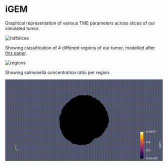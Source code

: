 # iGEM

Graphical representation of various TME parameters across slices of our simulated tumor.

![hdfslices](hdfslices/out0002.gif)

Showing classification of 4 different regions of our tumor, modelled after [this paper](https://www.nature.com/articles/cgt201110#Fig4).

![regions](regions/regions.gif)


Showing salmonella concentration ratio per region.

![salmonella](salmonella/salmonella.gif)
